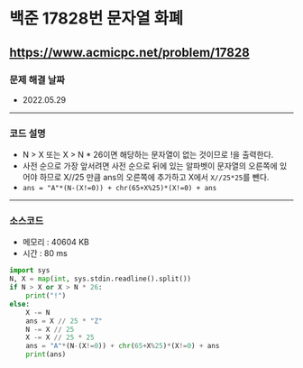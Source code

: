 # 백준 17828번 문자열 화폐
https://www.acmicpc.net/problem/17828
---

### 문제 해결 날짜
- 2022.05.29
---

### 코드 설명
- N > X 또는 X > N * 26이면 해당하는 문자열이 없는 것이므로 !을 출력한다.
- 사전 순으로 가장 앞서려면 사전 순으로 뒤에 있는 알파벳이 문자열의 오른쪽에 있어야 하므로 X//25 만큼 ans의 오른쪽에 추가하고 X에서 `X//25*25`를 뺀다.
- `ans = "A"*(N-(X!=0)) + chr(65+X%25)*(X!=0) + ans`
---

### 소스코드
- 메모리 : 40604 KB
- 시간 : 80 ms
```Python
import sys
N, X = map(int, sys.stdin.readline().split())
if N > X or X > N * 26:
    print("!")
else:
    X -= N
    ans = X // 25 * "Z"
    N -= X // 25
    X -= X // 25 * 25
    ans = "A"*(N-(X!=0)) + chr(65+X%25)*(X!=0) + ans
    print(ans)
```